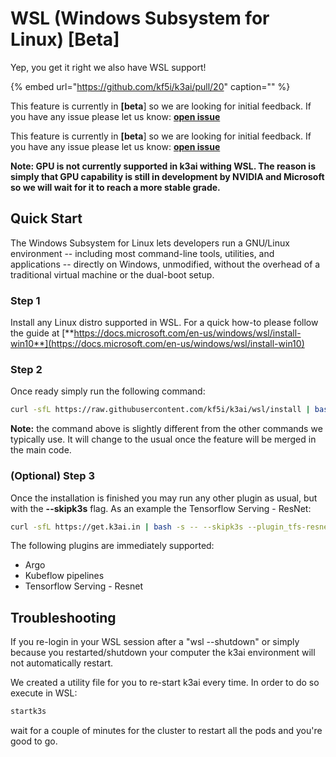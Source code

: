 # WSL \(Windows Subsystem for Linux\) \[Beta\]

Yep, you get it right we also have WSL support!

{% embed url="https://github.com/kf5i/k3ai/pull/20" caption="" %}

This feature is currently in **\[beta**\] so we are looking for initial feedback. If you have any issue please let us know: [**open issue**](https://github.com/kf5i/k3ai/issues/new?assignees=&labels=bug%2C+needs-triage&template=bug_report.md&title=)

This feature is currently in **\[beta**\] so we are looking for initial feedback. If you have any issue please let us know: [**open issue**](https://github.com/kf5i/k3ai/issues/new?assignees=&labels=bug%2C+needs-triage&template=bug_report.md&title=)

**Note: GPU is not currently supported in k3ai withing WSL. The reason is simply that GPU capability is still in development by NVIDIA and Microsoft so we will wait for it to reach a more stable grade.**

## Quick Start

The Windows Subsystem for Linux lets developers run a GNU/Linux environment -- including most command-line tools, utilities, and applications -- directly on Windows, unmodified, without the overhead of a traditional virtual machine or the dual-boot setup.

### Step 1

Install any Linux distro supported in WSL. For a quick how-to please follow the guide at [**https://docs.microsoft.com/en-us/windows/wsl/install-win10**](https://docs.microsoft.com/en-us/windows/wsl/install-win10)

### Step 2

Once ready simply run the following command:

```bash
curl -sfL https://raw.githubusercontent.com/kf5i/k3ai/wsl/install | bash -s -- --wsl --pipelines
```

**Note:** the command above is slightly different from the other commands we typically use. It will change to the usual once the feature will be merged in the main code.

### \(Optional\) Step 3

Once the installation is finished you may run any other plugin as usual, but with the **--skipk3s** flag. As an example the Tensorflow Serving - ResNet:

```bash
curl -sfL https://get.k3ai.in | bash -s -- --skipk3s --plugin_tfs-resnet
```

The following plugins are immediately supported:

* Argo
* Kubeflow pipelines
* Tensorflow Serving - Resnet 

## Troubleshooting

If you re-login in your WSL session after a "wsl --shutdown" or simply because you restarted/shutdown your computer the k3ai environment will not automatically restart.

We created a utility file for you to re-start k3ai every time. In order to do so execute in WSL:

```bash
startk3s
```

wait for a couple of minutes for the cluster to restart all the pods and you're good to go.


